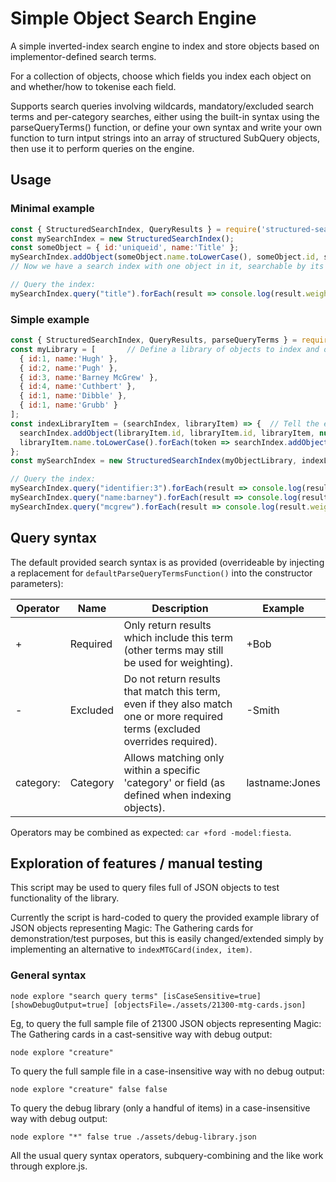 # Simple Object Search Engine

A simple inverted-index search engine to index and store objects based on implementor-defined search terms.

For a collection of objects, choose which fields you index each object on and whether/how to tokenise each field.

Supports search queries involving wildcards, mandatory/excluded search terms and per-category searches, either using the built-in syntax using the parseQueryTerms() function, or define your own syntax and write your own function to turn intput strings into an array of structured SubQuery objects, then use it to perform queries on the engine.

## Usage

### Minimal example
```javascript
const { StructuredSearchIndex, QueryResults } = require('structured-search');
const mySearchIndex = new StructuredSearchIndex();
const someObject = { id:'uniqueid', name:'Title' };
mySearchIndex.addObject(someObject.name.toLowerCase(), someObject.id, someObject);
// Now we have a search index with one object in it, searchable by its name field, and uniquely identified by its id field (used for de-duplication, etc)

// Query the index:
mySearchIndex.query("title").forEach(result => console.log(result.weight, result.document));
```

### Simple example
```javascript
const { StructuredSearchIndex, QueryResults, parseQueryTerms } = require('structured-search');
const myLibrary = [       // Define a library of objects to index and object and store 
  { id:1, name:'Hugh' },
  { id:2, name:'Pugh' },
  { id:3, name:'Barney McGrew' },
  { id:4, name:'Cuthbert' },
  { id:1, name:'Dibble' },
  { id:1, name:'Grubb' }
];
const indexLibraryItem = (searchIndex, libraryItem) => {  // Tell the earch engine how to index an object
  searchIndex.addObject(libraryItem.id, libraryItem.id, libraryItem, null, 'identifier');
  libraryItem.name.toLowerCase().forEach(token => searchIndex.addObject(token, libraryItem.id, libraryItem, null, 'name'));
};
const mySearchIndex = new StructuredSearchIndex(myObjectLibrary, indexLibraryItem); // Construct a new index from the object library and indexing function

// Query the index:
mySearchIndex.query("identifier:3").forEach(result => console.log(result.weight, result.document)); // or
mySearchIndex.query("name:barney").forEach(result => console.log(result.weight, result.document));  // or
mySearchIndex.query("mcgrew").forEach(result => console.log(result.weight, result.document));
```

## Query syntax

The default provided search syntax is as provided (overrideable by injecting a replacement for `defaultParseQueryTermsFunction()` into the constructor parameters):

| Operator  | Name | Description | Example |
| --------- | ---- | ----------- | ------- |
| +         | Required | Only return results which include this term (other terms may still be used for weighting). | +Bob |
| -         | Excluded | Do not return results that match this term, even if they also match one or more required terms (excluded overrides required). | -Smith |
| category: | Category | Allows matching only within a specific 'category' or field (as defined when indexing objects). | lastname:Jones |

Operators may be combined as expected: `car +ford -model:fiesta`.


## Exploration of features / manual testing

This script may be used to query files full of JSON objects to test functionality of the library.

Currently the script is hard-coded to query the provided example library of JSON objects representing Magic: The Gathering cards for demonstration/test purposes, but this is easily changed/extended simply by implementing an alternative to `indexMTGCard(index, item)`.

### General syntax

`node explore "search query terms" [isCaseSensitive=true] [showDebugOutput=true] [objectsFile=./assets/21300-mtg-cards.json]`

Eg, to query the full sample file of 21300 JSON objects representing Magic: The Gathering cards in a cast-sensitive way with debug output:

`node explore "creature"`

To query the full sample file in a case-insensitive way with no debug output:

`node explore "creature" false false`

To query the debug library (only a handful of items) in a case-insensitive way with debug output:

`node explore "*" false true ./assets/debug-library.json`

All the usual query syntax operators, subquery-combining and the like work through explore.js.